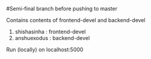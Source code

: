 #Semi-final branch before pushing to master

Contains contents of frontend-devel and backend-devel

1. shishasinha : frontend-devel
2. anshuexodus : backend-devel

Run (locally) on localhost:5000
